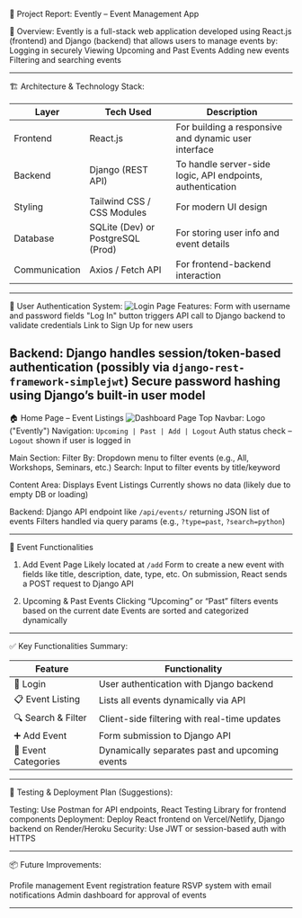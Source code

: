  📄 Project Report: Evently – Event Management App

 📌 Overview:
Evently is a full-stack web application developed using React.js (frontend) and Django (backend) that allows users to manage events by:
 Logging in securely
 Viewing Upcoming and Past Events
 Adding new events
 Filtering and searching events

---

 🏗️ Architecture & Technology Stack:

| Layer         | Tech Used                         | Description                                                |
| ------------- | --------------------------------- | ---------------------------------------------------------- |
| Frontend      | React.js                          | For building a responsive and dynamic user interface       |
| Backend       | Django (REST API)                 | To handle server-side logic, API endpoints, authentication |
| Styling       | Tailwind CSS / CSS Modules        | For modern UI design                                       |
| Database      | SQLite (Dev) or PostgreSQL (Prod) | For storing user info and event details                    |
| Communication | Axios / Fetch API                 | For frontend-backend interaction                           |

---

 🔐 User Authentication System:
![Login Page](attachment)
Features:
 Form with username and password fields
 "Log In" button triggers API call to Django backend to validate credentials
 Link to Sign Up for new users

Backend:
 Django handles session/token-based authentication (possibly via `django-rest-framework-simplejwt`)
 Secure password hashing using Django’s built-in user model
---

 🏠 Home Page – Event Listings
![Dashboard Page](attachment)
Top Navbar:
 Logo ("Evently")
 Navigation: `Upcoming | Past | Add | Logout`
 Auth status check – `Logout` shown if user is logged in

Main Section:
 Filter By: Dropdown menu to filter events (e.g., All, Workshops, Seminars, etc.)
 Search: Input to filter events by title/keyword

Content Area:
 Displays Event Listings
 Currently shows no data (likely due to empty DB or loading)

Backend:
 Django API endpoint like `/api/events/` returning JSON list of events
 Filters handled via query params (e.g., `?type=past`, `?search=python`)

---

 📅 Event Functionalities

 1. Add Event Page
 Likely located at `/add`
 Form to create a new event with fields like title, description, date, type, etc.
 On submission, React sends a POST request to Django API

 2. Upcoming & Past Events
 Clicking “Upcoming” or “Past” filters events based on the current date
 Events are sorted and categorized dynamically

---

 ✅ Key Functionalities Summary:

| Feature             | Functionality                                  |
| ------------------- | ---------------------------------------------- |
| 🔐 Login            | User authentication with Django backend        |
| 📋 Event Listing    | Lists all events dynamically via API           |
| 🔍 Search & Filter  | Client-side filtering with real-time updates   |
| ➕ Add Event         | Form submission to Django API                  |
| 📆 Event Categories | Dynamically separates past and upcoming events |

---

 🧪 Testing & Deployment Plan (Suggestions):

 Testing: Use Postman for API endpoints, React Testing Library for frontend components
 Deployment: Deploy React frontend on Vercel/Netlify, Django backend on Render/Heroku
 Security: Use JWT or session-based auth with HTTPS

---

 📦 Future Improvements:

 Profile management
 Event registration feature
 RSVP system with email notifications
 Admin dashboard for approval of events

---

